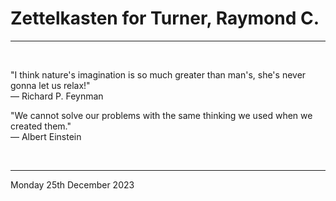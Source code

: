 # Zettelkasten for Turner, Raymond C.

---

</br>

"I think nature's imagination is so much greater than man's, she's never gonna let us relax!" \
  ― Richard P. Feynman

"We cannot solve our problems with the same thinking we used when we created them."\
  ― Albert Einstein

</br>

---
Monday 25th December 2023
